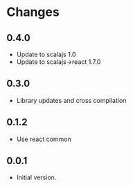 # Changes

## 0.4.0

* Update to scalajs 1.0
* Update to scalajs->react 1.7.0

## 0.3.0

* Library updates and cross compilation

## 0.1.2

* Use react common

## 0.0.1

* Initial version.
